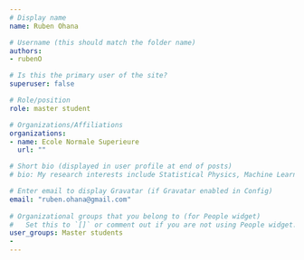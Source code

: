 ```yaml
---
# Display name
name: Ruben Ohana

# Username (this should match the folder name)
authors:
- rubenO

# Is this the primary user of the site?
superuser: false

# Role/position
role: master student

# Organizations/Affiliations
organizations:
- name: Ecole Normale Superieure
  url: ""

# Short bio (displayed in user profile at end of posts)
# bio: My research interests include Statistical Physics, Machine Learning, Statistics, Computer Science, and Computational Optics. 

# Enter email to display Gravatar (if Gravatar enabled in Config)
email: "ruben.ohana@gmail.com"
  
# Organizational groups that you belong to (for People widget)
#   Set this to `[]` or comment out if you are not using People widget.  
user_groups: Master students
- 
---
```

